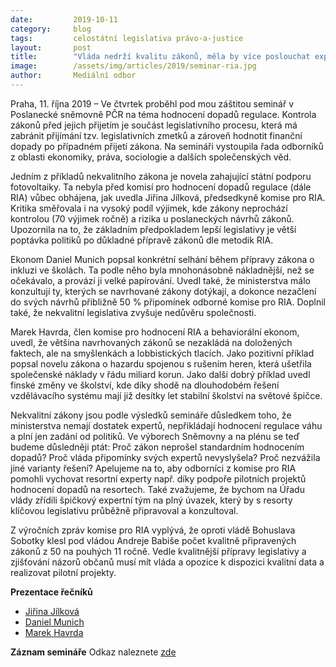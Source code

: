 ```yaml
---
date:         2019-10-11
category:     blog
tags:         celostátní legislativa právo-a-justice
layout:       post
title:        "Vláda nedrží kvalitu zákonů, měla by více poslouchat experty"
image:        /assets/img/articles/2019/seminar-ria.jpg
author:       Mediální odbor
---
```




Praha, 11. října 2019 – Ve čtvrtek proběhl pod mou záštitou seminář v Poslanecké sněmovně PČR na téma hodnocení dopadů regulace. Kontrola zákonů před jejich přijetím je součást legislativního procesu, která má zabránit přijímání tzv. legislativních zmetků a zároveň hodnotit finanční dopady po případném přijetí zákona. Na semináři vystoupila řada odborníků z oblasti ekonomiky, práva, sociologie a dalších společenských věd.

 

Jedním z příkladů nekvalitního zákona je novela zahajující státní podporu fotovoltaiky. Ta nebyla před komisí pro hodnocení dopadů regulace (dále RIA) vůbec obhájena, jak uvedla Jiřina Jílková, předsedkyně komise pro RIA. Kritika směřovala i na vysoký podíl výjimek, kde zákony neprochází kontrolou (70 výjimek ročně) a rizika u poslaneckých návrhů zákonů. Upozornila na to, že základním předpokladem lepší legislativy je větší poptávka politiků po důkladné přípravě zákonů dle metodik RIA.

 

Ekonom Daniel Munich popsal konkrétní selhání během přípravy zákona o inkluzi ve školách. Ta podle něho byla mnohonásobně nákladnější, než se očekávalo, a provází ji velké papírování. Uvedl také, že ministerstva málo konzultují ty, kterých se navrhované zákony dotýkají, a dokonce nezačlení do svých návrhů přibližně 50 % připomínek odborné komise pro RIA. Doplnil také, že nekvalitní legislativa zvyšuje nedůvěru společnosti.

 

Marek Havrda, člen komise pro hodnocení RIA a behaviorální ekonom, uvedl, že většina navrhovaných zákonů se nezakládá na doložených faktech, ale na smyšlenkách a lobbistických tlacích. Jako pozitivní příklad popsal novelu zákona o hazardu spojenou s rušením heren, která ušetřila společenské náklady v řádu miliard korun. Jako další dobrý příklad uvedl finské změny ve školství, kde díky shodě na dlouhodobém řešení vzdělávacího systému mají již desítky let stabilní školství na světové špičce.

 

Nekvalitní zákony jsou podle výsledků semináře důsledkem toho, že ministerstva nemají dostatek expertů, nepřikládají hodnocení regulace váhu a plní jen zadání od politiků. Ve výborech Sněmovny a na plénu se teď budeme důsledněji ptát: Proč zákon neprošel standardním hodnocením dopadů? Proč vláda připomínky svých expertů nevyslyšela? Proč nezvážila jiné varianty řešení? Apelujeme na to, aby odborníci z komise pro RIA pomohli vychovat resortní experty např. díky podpoře pilotních projektů hodnocení dopadů na resortech. Také zvažujeme, že bychom na Úřadu vlády zřídili špičkový expertní tým na plný úvazek, který by s resorty klíčovou legislativu průběžně připravoval a konzultoval.

 

Z výročních zpráv komise pro RIA vyplývá, že oproti vládě Bohuslava Sobotky klesl pod vládou Andreje Babiše počet kvalitně připravených zákonů z 50 na pouhých 11 ročně. Vedle kvalitnější přípravy legislativy a zjišťování názorů občanů musí mít vláda a opozice k dispozici kvalitní data a realizovat pilotní projekty. 

**Prezentace řečníků**
* [Jiřina Jílková](http://pirati.cz/assets/pdf/Jilkova_RIA.pdf)
* [Daniel Munich](http://pirati.cz/assets/pdf/Munich_RIA.pdf)
* [Marek Havrda](http://pirati.cz/assets/pdf/Havrda_RIA.pdf)

**Záznam semináře**
Odkaz naleznete [zde](https://www.youtube.com/watch?v=mM2dfrPzDnY&fbclid=IwAR2JmRDnh5jsj2iRxzAxHkwiGJvhIxFBUQrcAlG3PDetise3xj6ubr2Hz54) 

